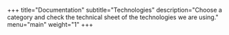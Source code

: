 +++
title="Documentation"
subtitle="Technologies"
description="Choose a category and check the technical sheet of the technologies we are using."
menu="main"
weight="1"
+++